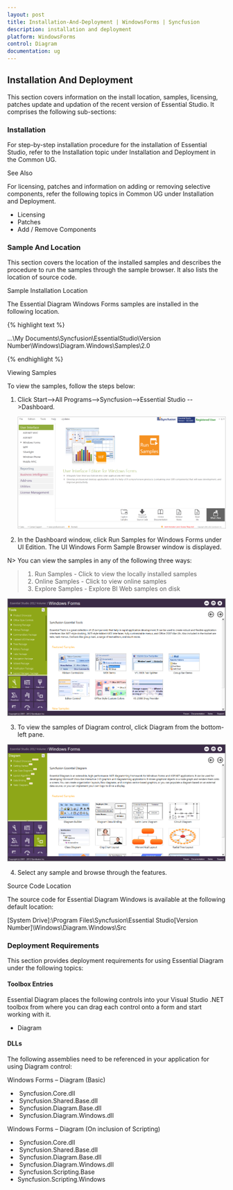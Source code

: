 ```yaml
---
layout: post
title: Installation-And-Deployment | WindowsForms | Syncfusion
description: installation and deployment
platform: WindowsForms
control: Diagram
documentation: ug
---
```


## Installation And Deployment

This section covers information on the install location, samples, licensing, patches update and updation of the recent version of Essential Studio. It comprises the following sub-sections:

### Installation

For step-by-step installation procedure for the installation of Essential Studio, refer to the Installation topic under Installation and Deployment in the Common UG.

See Also

For licensing, patches and information on adding or removing selective components, refer the following topics in Common UG under Installation and Deployment.

* Licensing
* Patches
* Add / Remove Components

### Sample And Location


This section covers the location of the installed samples and describes the procedure to run the samples through the sample browser. It also lists the location of source code.

Sample Installation Location

The Essential Diagram Windows Forms samples are installed in the following location.

{% highlight text %}

...\My Documents\Syncfusion\EssentialStudio\Version Number\Windows\Diagram.Windows\Samples\2.0

{% endhighlight %}

Viewing Samples

To view the samples, follow the steps below:

1. Click Start-->All Programs-->Syncfusion-->Essential Studio <version number> -->Dashboard.



   ![](Installation-And-Deployment_images/Installation-And-Deployment_img1.png)




2. In the Dashboard window, click Run Samples for Windows Forms under UI Edition. The UI Windows Form Sample Browser window is displayed.


N> You can view the samples in any of the following three ways:
>
> 1. Run Samples - Click to view the locally installed samples
> 2. Online Samples - Click to view online samples
> 3. Explore Samples - Explore BI Web samples on disk



![](Installation-And-Deployment_images/Installation-And-Deployment_img3.png)





3. To view the samples of Diagram control, click Diagram from the bottom-left pane.



![](Installation-And-Deployment_images/Installation-And-Deployment_img4.png)





4.  Select any sample and browse through the features.

 Source Code Location

The source code for Essential Diagram Windows is available at the following default location:

[System Drive]:\Program Files\Syncfusion\Essential Studio\[Version Number]\Windows\Diagram.Windows\Src

### Deployment Requirements

This section provides deployment requirements for using Essential Diagram under the following topics:

#### Toolbox Entries

Essential Diagram places the following controls into your Visual Studio .NET toolbox from where you can drag each control onto a form and start working with it.

* Diagram

#### DLLs


The following assemblies need to be referenced in your application for using Diagram control:

Windows Forms – Diagram (Basic)

*  Syncfusion.Core.dll
*  Syncfusion.Shared.Base.dll
*  Syncfusion.Diagram.Base.dll
*  Syncfusion.Diagram.Windows.dll



Windows Forms – Diagram (On inclusion of Scripting)

*  Syncfusion.Core.dll
*  Syncfusion.Shared.Base.dll
*  Syncfusion.Diagram.Base.dll
*  Syncfusion.Diagram.Windows.dll
*  Syncfusion.Scripting.Base
* Syncfusion.Scripting.Windows
